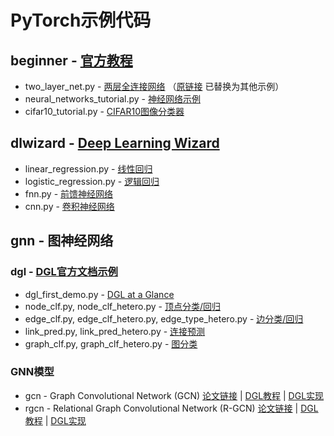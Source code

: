 # PyTorch示例代码
## beginner - [官方教程](https://pytorch.org/tutorials/)
* two_layer_net.py - [两层全连接网络](https://github.com/pytorch/tutorials/blob/09460601a9f914511d87c12c4e0b04dc21df3086/beginner_source/pytorch_with_examples.rst)
（[原链接](https://pytorch.org/tutorials/beginner/pytorch_with_examples.html) 已替换为其他示例）
* neural_networks_tutorial.py - [神经网络示例](https://pytorch.org/tutorials/beginner/blitz/neural_networks_tutorial.html)
* cifar10_tutorial.py - [CIFAR10图像分类器](https://pytorch.org/tutorials/beginner/blitz/cifar10_tutorial.html)

## dlwizard - [Deep Learning Wizard](https://www.deeplearningwizard.com/deep_learning/intro/)
* linear_regression.py - [线性回归](https://www.deeplearningwizard.com/deep_learning/practical_pytorch/pytorch_linear_regression/)
* logistic_regression.py - [逻辑回归](https://www.deeplearningwizard.com/deep_learning/practical_pytorch/pytorch_logistic_regression/)
* fnn.py - [前馈神经网络](https://www.deeplearningwizard.com/deep_learning/practical_pytorch/pytorch_feedforward_neuralnetwork/)
* cnn.py - [卷积神经网络](https://www.deeplearningwizard.com/deep_learning/practical_pytorch/pytorch_convolutional_neuralnetwork/)

## gnn - 图神经网络
### dgl - [DGL官方文档示例](https://docs.dgl.ai/)
* dgl_first_demo.py - [DGL at a Glance](https://docs.dgl.ai/tutorials/basics/1_first.html)
* node_clf.py, node_clf_hetero.py - [顶点分类/回归](https://docs.dgl.ai/guide/training-node.html)
* edge_clf.py, edge_clf_hetero.py, edge_type_hetero.py - [边分类/回归](https://docs.dgl.ai/guide/training-edge.html)
* link_pred.py, link_pred_hetero.py - [连接预测](https://docs.dgl.ai/guide/training-link.html)
* graph_clf.py, graph_clf_hetero.py - [图分类](https://docs.dgl.ai/guide/training-graph.html)

### GNN模型
* gcn - Graph Convolutional Network (GCN)
[论文链接](https://arxiv.org/abs/1609.02907)
| [DGL教程](https://docs.dgl.ai/tutorials/models/1_gnn/1_gcn.html)
| [DGL实现](https://github.com/dmlc/dgl/blob/master/examples/pytorch/gcn)
* rgcn - Relational Graph Convolutional Network (R-GCN)
[论文链接](https://arxiv.org/abs/1703.06103)
| [DGL教程](https://docs.dgl.ai/tutorials/models/1_gnn/4_rgcn.html)
| [DGL实现](https://github.com/dmlc/dgl/tree/master/examples/pytorch/rgcn-hetero)
